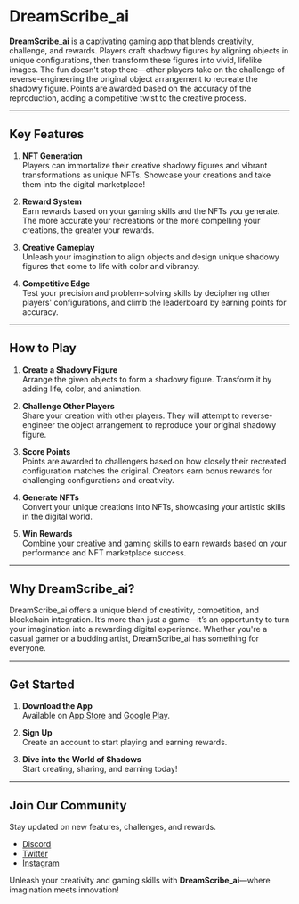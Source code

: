 # DreamScribe_ai

**DreamScribe_ai** is a captivating gaming app that blends creativity, challenge, and rewards. Players craft shadowy figures by aligning objects in unique configurations, then transform these figures into vivid, lifelike images. The fun doesn't stop there—other players take on the challenge of reverse-engineering the original object arrangement to recreate the shadowy figure. Points are awarded based on the accuracy of the reproduction, adding a competitive twist to the creative process.

---

## Key Features

1. **NFT Generation**  
   Players can immortalize their creative shadowy figures and vibrant transformations as unique NFTs. Showcase your creations and take them into the digital marketplace!

2. **Reward System**  
   Earn rewards based on your gaming skills and the NFTs you generate. The more accurate your recreations or the more compelling your creations, the greater your rewards.

3. **Creative Gameplay**  
   Unleash your imagination to align objects and design unique shadowy figures that come to life with color and vibrancy.

4. **Competitive Edge**  
   Test your precision and problem-solving skills by deciphering other players' configurations, and climb the leaderboard by earning points for accuracy.

---

## How to Play

1. **Create a Shadowy Figure**  
   Arrange the given objects to form a shadowy figure. Transform it by adding life, color, and animation.

2. **Challenge Other Players**  
   Share your creation with other players. They will attempt to reverse-engineer the object arrangement to reproduce your original shadowy figure.

3. **Score Points**  
   Points are awarded to challengers based on how closely their recreated configuration matches the original. Creators earn bonus rewards for challenging configurations and creativity.

4. **Generate NFTs**  
   Convert your unique creations into NFTs, showcasing your artistic skills in the digital world.

5. **Win Rewards**  
   Combine your creative and gaming skills to earn rewards based on your performance and NFT marketplace success.

---

## Why DreamScribe_ai?

DreamScribe_ai offers a unique blend of creativity, competition, and blockchain integration. It’s more than just a game—it’s an opportunity to turn your imagination into a rewarding digital experience. Whether you're a casual gamer or a budding artist, DreamScribe_ai has something for everyone.

---

## Get Started

1. **Download the App**  
   Available on [App Store](#) and [Google Play](#).

2. **Sign Up**  
   Create an account to start playing and earning rewards.

3. **Dive into the World of Shadows**  
   Start creating, sharing, and earning today!

---

## Join Our Community

Stay updated on new features, challenges, and rewards.  
- [Discord](#)  
- [Twitter](#)  
- [Instagram](#)  

Unleash your creativity and gaming skills with **DreamScribe_ai**—where imagination meets innovation!
